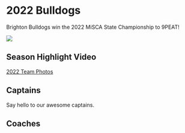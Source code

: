 # 2022 Bulldogs

Brighton Bulldogs win the 2022 MiSCA State Championship to 9PEAT! 

![](/2022/pics/2022Champs.jpg)

## Season Highlight Video

<YouTube src='https://www.youtube.com/watch?v=8TvUpO26eFI'/>

<a href='./photos'>2022 Team Photos</a>

## Captains

Say hello to our awesome captains.

<VPTeamMembers size="medium" :members="captains" />

## Coaches

<VPTeamMembers size="medium" :members="coaches" />

<script setup>
import { VPTeamMembers } from 'vitepress/theme'

const captains = [
  {
    avatar: '/riders/hunter-bell_2022.png',
    name: 'Hunter Bell',
    title: 'Senior',
    // org: 'Highschool Captains',
    desc: '\"Very inspiring quote goes here\"',
    links: [
      { icon: 'instagram', link: 'https://www.instagram.com/hunterbell_mtb/' },
    ],
    // sponsor: 'http://www.google.com'
  },
  {
    avatar: '/riders/katie_droese_2022.png',
    name: 'Katherine Droese',
    title: 'Senior',
    links: [
      { icon: 'instagram', link: 'https://www.instagram.com/katie.beth05/' },
    ]
  },
  {
    avatar: '/riders/brendan-giles_2022.jpg',
    name: 'Brendan Giles',
    desc: 'Just gonna send it🤙',
    title: 'Junior',
    links: [
      { icon: 'instagram', link: 'https://www.instagram.com/great_brendini/' },
    ]
  },
  {
    avatar: '/riders/liberty-abington_2022.png',
    name: 'Liberty Abington',
    title: 'Junior',
    links: [
      { icon: 'instagram', link: 'https://www.instagram.com/abliberty/' },
    ]
  },
  {
    avatar: '/riders/jude-osterman_2022.png',
    name: 'Jude Osterman',
    title: 'Sophmore',
    links: [
      { icon: 'instagram', link: 'https://www.instagram.com/jude.osterman/' },
    ]
  },
  {
    avatar: '/riders/anna-giles_2022.jpg',
    name: 'Anna Giles',
    title: '8th Grade',
    links: [
      { icon: 'instagram', link: 'https://www.instagram.com/ferdagirl09/' },
    ]
  },
  {
    avatar: '/riders/sophia-bell_2022.png',
    name: 'Sophia Bell',
    title: '8th Grade',
    links: [
    //   { icon: 'instagram', link: 'https://www.instagram.com/ferdagirl09/' },
    ]
  },
  {
    avatar: '/riders/olivia-babas_2022.png',
    name: 'Olivia Babas',
    title: '7th Grade',
    links: [
    //   { icon: 'instagram', link: 'https://www.instagram.com/ferdagirl09/' },
    ]
  },
  {
    avatar: '/riders/parker-vince_2022.png',
    name: 'Parker Vince',
    title: '7th Grade',
    links: [
    //   { icon: 'instagram', link: 'https://www.instagram.com/ferdagirl09/' },
    ]
  },
  {
    avatar: '/riders/olivia-pobocik_2022.png',
    name: 'Olivia Pobocik',
    title: '6th Grade',
    links: [
    //   { icon: 'instagram', link: 'https://www.instagram.com/ferdagirl09/' },
    ]
  },
]
const coaches = [
  {
    avatar: '/coaches/greg-giles_2021.png',
    name: 'Greg Giles',
    title: 'Head Coach',
    links: [
      { icon: 'github', link: 'https://github.com/greggiles' },
      { icon: 'instagram', link: 'https://www.instagram.com/giles.greg/' },
      { icon: 'facebook', link: 'https://www.facebook.com/gregory.p.giles/' },
      { icon: 'twitter', link: 'https://twitter.com/the_greggiles' },
      
    ]
  },
]
</script>
